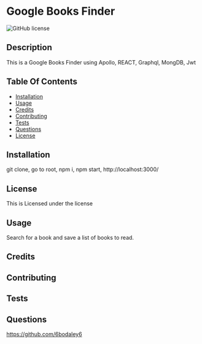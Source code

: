 # Google Books Finder

<!-- {
"name": "google-books-finder",
"version": "1.0.0",
"description": "",
"main": "server.js",
"scripts": {
"start": "node server.js",
"watch": "nodemon server.js"
},
"keywords": [],
"author": ""
} -->

![GitHub license](https://img.shields.io/badge/license--blue.svg)

## Description

This is a Google Books Finder using Apollo, REACT, Graphql, MongDB, Jwt

## Table Of Contents

- [Installation](#installation)
- [Usage](#Usage)
- [Credits](#Credits)
- [Contributing](#Contributing)
- [Tests](#Tests)
- [Questions](#Questions)
- [License](#license)

## Installation

git clone, go to root, npm i, npm start, http://localhost:3000/

## License

This is Licensed under the license

## Usage

Search for a book and save a list of books to read.

## Credits

## Contributing

## Tests

## Questions

https://github.com/6bodaley6
